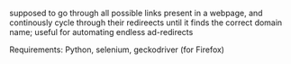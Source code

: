 supposed to go through all possible links present in a webpage, and continously cycle through their redireects until it finds the correct domain name; useful for automating endless ad-redirects

Requirements:
Python, selenium, geckodriver (for Firefox)